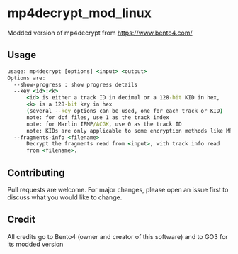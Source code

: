 # mp4decrypt_mod_linux

Modded version of mp4decrypt from https://www.bento4.com/

## Usage

```cmd
usage: mp4decrypt [options] <input> <output>
Options are:
  --show-progress : show progress details
  --key <id>:<k>
      <id> is either a track ID in decimal or a 128-bit KID in hex,
      <k> is a 128-bit key in hex
      (several --key options can be used, one for each track or KID)
      note: for dcf files, use 1 as the track index
      note: for Marlin IPMP/ACGK, use 0 as the track ID
      note: KIDs are only applicable to some encryption methods like MPEG-CENC
  --fragments-info <filename>
      Decrypt the fragments read from <input>, with track info read
      from <filename>.
```

## Contributing
Pull requests are welcome. For major changes, please open an issue first to discuss what you would like to change.

## Credit
All credits go to Bento4 (owner and creator of this software) and to GO3 for its modded version 
